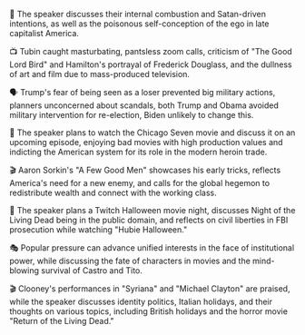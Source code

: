 🚗 The speaker discusses their internal combustion and Satan-driven intentions, as well as the poisonous self-conception of the ego in late capitalist America.

📺 Tubin caught masturbating, pantsless zoom calls, criticism of "The Good Lord Bird" and Hamilton's portrayal of Frederick Douglass, and the dullness of art and film due to mass-produced television.

🗣 Trump's fear of being seen as a loser prevented big military actions, planners unconcerned about scandals, both Trump and Obama avoided military intervention for re-election, Biden unlikely to change this.

🎥 The speaker plans to watch the Chicago Seven movie and discuss it on an upcoming episode, enjoying bad movies with high production values and indicting the American system for its role in the modern heroin trade.

🎬 Aaron Sorkin's "A Few Good Men" showcases his early tricks, reflects America's need for a new enemy, and calls for the global hegemon to redistribute wealth and connect with the working class.

🎃 The speaker plans a Twitch Halloween movie night, discusses Night of the Living Dead being in the public domain, and reflects on civil liberties in FBI prosecution while watching "Hubie Halloween."

🎭 Popular pressure can advance unified interests in the face of institutional power, while discussing the fate of characters in movies and the mind-blowing survival of Castro and Tito.

🎬 Clooney's performances in "Syriana" and "Michael Clayton" are praised, while the speaker discusses identity politics, Italian holidays, and their thoughts on various topics, including British holidays and the horror movie "Return of the Living Dead."

